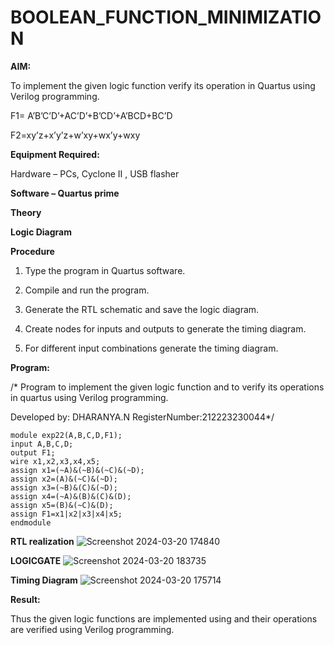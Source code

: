 # BOOLEAN_FUNCTION_MINIMIZATION

**AIM:**

To implement the given logic function verify its operation in Quartus using Verilog programming.

F1= A’B’C’D’+AC’D’+B’CD’+A’BCD+BC’D 

F2=xy’z+x’y’z+w’xy+wx’y+wxy

**Equipment Required:**

Hardware – PCs, Cyclone II , USB flasher

**Software – Quartus prime**

**Theory**

**Logic Diagram**

**Procedure**

1.	Type the program in Quartus software.

2.	Compile and run the program.

3.	Generate the RTL schematic and save the logic diagram.

4.	Create nodes for inputs and outputs to generate the timing diagram.

5.	For different input combinations generate the timing diagram.


**Program:**

/* Program to implement the given logic function and to verify its operations in quartus using Verilog programming. 

Developed by: DHARANYA.N
RegisterNumber:212223230044*/
```
module exp22(A,B,C,D,F1);
input A,B,C,D;
output F1;
wire x1,x2,x3,x4,x5;
assign x1=(~A)&(~B)&(~C)&(~D);
assign x2=(A)&(~C)&(~D);
assign x3=(~B)&(C)&(~D);
assign x4=(~A)&(B)&(C)&(D);
assign x5=(B)&(~C)&(D);
assign F1=x1|x2|x3|x4|x5;
endmodule
```


**RTL realization**
![Screenshot 2024-03-20 174840](https://github.com/naavaneetha/BOOLEAN_FUNCTION_MINIMIZATION/assets/145742468/e9eafb9b-fb7c-4e47-acf1-c113d4ee6efa)

**LOGICGATE**
![Screenshot 2024-03-20 183735](https://github.com/naavaneetha/BOOLEAN_FUNCTION_MINIMIZATION/assets/145742468/373379fe-5d1d-4ef0-8177-df4103a50d5a)


**Timing Diagram**
![Screenshot 2024-03-20 175714](https://github.com/naavaneetha/BOOLEAN_FUNCTION_MINIMIZATION/assets/145742468/77122968-71b3-484b-ab94-1d145064c6d9)


**Result:**

Thus the given logic functions are implemented using and their operations are verified using Verilog programming.

